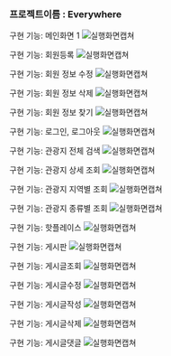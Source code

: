 ### 프로젝트이름 : Everywhere



구현 기능: 메인화면 1
![실행화면캡쳐](./screenshot/메인화면1.PNG)

구현 기능: 회원등록
![실행화면캡쳐](./screenshot/회원등록.PNG)

구현 기능: 회원 정보 수정
![실행화면캡쳐](./screenshot/회원정보수정.PNG)

구현 기능: 회원 정보 삭제
![실행화면캡쳐](./screenshot/회원정보삭제.PNG)

구현 기능: 회원 정보 찾기
![실행화면캡쳐](./screenshot/회원정보찾기.PNG)

구현 기능: 로그인, 로그아웃
![실행화면캡쳐](./screenshot/로그인.PNG)

구현 기능: 관광지 전체 검색
![실행화면캡쳐](./screenshot/관광지전체검색.PNG)

구현 기능: 관광지 상세 조회
![실행화면캡쳐](./screenshot/관광지상세조회.PNG)

구현 기능: 관광지 지역별 조회
![실행화면캡쳐](./screenshot/관광지지역별조회.PNG)

구현 기능: 관광지 종류별 조회
![실행화면캡쳐](./screenshot/관광지종류별조회.PNG)

구현 기능: 핫플레이스
![실행화면캡쳐](./screenshot/핫플레이스.PNG)

구현 기능: 게시판
![실행화면캡쳐](./screenshot/게시판.PNG)

구현 기능: 게시글조회
![실행화면캡쳐](./screenshot/게시글조회.PNG)

구현 기능: 게시글수정
![실행화면캡쳐](./screenshot/게시글수정.PNG)

구현 기능: 게시글작성
![실행화면캡쳐](./screenshot/게시글작성.PNG)

구현 기능: 게시글삭제
![실행화면캡쳐](./screenshot/게시글삭제.PNG)

구현 기능: 게시글댓글
![실행화면캡쳐](./screenshot/게시글댓글.PNG)

